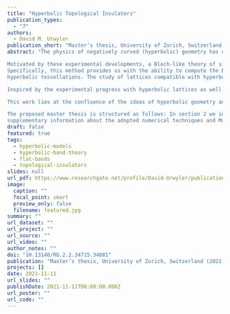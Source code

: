 ```yaml
---
title: "Hyperbolic Topological Insulators"
publication_types:
  - "7"
authors:
  - David M. Urwyler
publication_short: "Master’s thesis, University of Zurich, Switzerland (2021)"
abstract: "The physics of negatively curved (hyperbolic) geometry has experienced a large resurgence of interest in recent years, both theoretically and experimentally. Although hyperbolic spaces constitute a fundamental ingredient in theoretical studies of holography, network optimization, quantum chaos, and of certain many-body techniques, until recently they remained challenging to experimentally realize. The reason is the Hilbert’s theorem: a space with constant negative curvature cannot be embedded in a Euclidean laboratory space. Nevertheless, this has changed with experimental developments in circuit quantum electrodynamics (QED), where researchers have succeeded in simulating simple tight-binding models on two-dimensional hyperbolic lattices with coplanar waveguide resonators [1]. A similar realization was also achieved by electric-circuit networks in Ref. [2]. There, the authors experimentally showed that a negative curvature is visible in the spectral ordering of the eigenmodes in hyperbolic space. Moreover, these electric-circuit network simulations also allow to perform time-resolved measurements, which enable the study of dynamic processes. Another experimental approach to modeling hyperbolic space, namely by coupling an array of atomic ensambles, was developed by a research group at Stanford [3–5], which seeks ways to identify quantum gravity in highly entangled quantum systems. In particular, the group has succeeded in using cold atoms to develop a quantum entangled system with a “tree-like” structure, in which the correlation geometry is decoupled from the spatial embedding of the atoms and the entanglement between the atoms can be controlled. In analogy with the electric-circuit implementation, the control of entanglement allows for simulation of hyperbolic tessellations; however, this methods supersedes electric circuits in naturally hosting quantum rather than classical states. <br><br>

Motivated by these experimental developments, a Bloch-like theory of single-particle states on hyperbolic lattices has recently been developed, known as hyperbolic band theory.
Specifically, this method provides us with the ability to compute the Bloch Hamiltonian and thus perform an analysis of the band structures of tight-binding models on certain
hyperbolic tessellations. The study of lattices compatible with hyperbolic band theory has already been established in Ref. [6] and thus lays the basis of hyperbolic crystallography. However, the validity of the theory is still an open question. For instance, the appearance of higher-dimensional irreducible representations in the translation group is an indication of the incompleteness of hyperbolic band theory. A first analysis of these observations has already been presented in Ref [7]. <br><br>

Inspired by the experimental progress with hyperbolic lattices as well as by the development of theoretical tools to characterize their spectra, we here consider additional ingredient to the physics of negatively curved spaces, namely topology, which has over the past two decades led to fruitful revolution within the condensed matter physics research. Recall that the classification of distinct phases of matter in connection with the study of the underlying band structure has always been a central topic in condensed matter physics. Moreover, the discovery of the quantum Hall effect in 1980 by von Klitzing et al. [8] marked the birth of a whole new branch: the study of topological band theory. In particular, it foreshadowed the research of topological insulators in Euclidean space which, unlike trivial insulators, exhibit localized electrons in the bulk while carrying electric currents on the edges. In this sense, the material has an insulating bulk but metallic edges, where boundary-localized states facilitate the quantized Hall conductance. Additionally, the bulk states can be characterized by a topological invariant, nowadays called the Chern number, and the work of Ref. [9] related this invariant to the presence of the quantized edge currents. Furthermore, Haldane made in Ref. [10] the crucial realization that a nontrivial Chern number and its associated quantum Hall physics can also arise in certain antiferromagnetic insulators in the absence of externally applied magnetic fields. Another attempt in this field was made in 2005 by Kane and Mele, who in Ref. [11] predicted the existence of topological insulators that do not require the breaking of time-reversal symmetry. <br><br>

This work lies at the confluence of the ideas of hyperbolic geometry and topological phases. Specifically, we ask how many states are lost (and how much physics is reproduced) by considering only the hyperbolic band theory. Although it is known that the Abelian HBT is not a complete theory, quantitative estimates of its (in)completeness are presently missing. Furthermore, we ask whether the theoretical progress allows us to define a topologically non-trivial insulator on a hyperbolic lattice. Although the existence of hyperbolic topological insulators was recently pondered (and heuristically analyzed) in the work of Ref. [12], that work lacked the theoretical insights that are presently available to us, allowing to perform a more rigorous analysis of the prospective topological phases. <br><br>

The proposed master thesis is structured as follows: In section 2 we introduce the reader to the basic concepts of two-dimensional hyperbolic lattices by reviewing their geometrical aspects, symmetry groups, as well as the recently formulated hyperbolic band theory. In Sec. 3 we discuss some Euclidean topological insulator models and introduce the mathematical tools to study their topological band structure. Specifically, we focus on the “half-BHZ” model, Haldane’s tight-binding system with next-to-nearest neighbor hopping, and the extension to the Kane-Mele time-reversal symmetric approach. Armed with the basic concepts used throughout the thesis, in Sec. 4 we turn our attention to the verification of the (in)completeness of the hyperbolic band theory. Finally, in Sec. 5 we systematically construct a topological insulator model on a two-dimensional hyperbolic lattice. In particular, we develop a hyperbolic counterpart to both the time-reversal Haldane-Chern insulator and the time-reversal symmetric Kane-Mele insulator, and collect evidence of the topological nature of their metallic in-gap states. We conclude with outlooks and further open questions for prospective future work in Sec. 6, and provide
supplementary information about the adopted numerical techniques and Mathematica code in the Appendix 7."
draft: false
featured: true
tags:
  - hyperbolic-models
  - hyperbolic-band-theory
  - flat-bands
  - topological-insulators
slides: null
url_pdf: https://www.researchgate.net/profile/David-Urwyler/publication/359057010_Hyperbolic_Topological_Insulators/links/6225eac384ce8e5b4d0de57b/Hyperbolic-Topological-Insulators.pdf?_sg%5B0%5D=4baObVBFm10w36aAoI7bOOmse-XfuQui5cZrJsS7SyzqtgoEuvQBWHOHAp-geCh2J8agleMz0Gnpl1lkir7bCQ.adC2pnNbBLkYcBItq0ReV0uODkzIao5KfbecJV_eCrR-cGi2IqHQ47YeN0h4eRgD1OSTLiZpdR93zx2Ob-R91g&_sg%5B1%5D=xsCDzCMw91jOKvFiDwyHtugURuzyG43fu-VF2AXZ-lc11God-Q-IGn5xxQJIneLUQWTOk_hLoHqCotSSce7EkvMCM_IptQF1kV4KGLR0y4Py.adC2pnNbBLkYcBItq0ReV0uODkzIao5KfbecJV_eCrR-cGi2IqHQ47YeN0h4eRgD1OSTLiZpdR93zx2Ob-R91g&_iepl=
image:
  caption: ""
  focal_point: smart
  preview_only: false
  filename: featured.jpg
summary: ""
url_dataset: ""
url_project: ""
url_source: ""
url_video: ""
author_notes: ""
doi: "10.13140/RG.2.2.34715.34081"
publication: "Master’s thesis, University of Zurich, Switzerland (2021)"
projects: []
date: 2021-11-11
url_slides: ""
publishDate: 2021-11-11T00:00:00.000Z
url_poster: ""
url_code: ""
---
```


